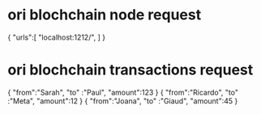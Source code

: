 # ori blochchain node request

{
  "urls":[
    "localhost:1212/",
  ]
}

# ori blochchain transactions request

{
  "from":"Sarah",
  "to"  :"Paul",
  "amount":123
}
{
  "from":"Ricardo",
  "to"  :"Meta",
  "amount":12
}
{
  "from":"Joana",
  "to"  :"Giaud",
  "amount":45
}